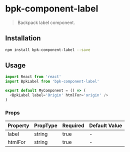 # bpk-component-label

> Backpack label component.

## Installation

```sh
npm install bpk-component-label --save
```

## Usage

```js
import React from 'react'
import BpkLabel from 'bpk-component-label'

export default MyComponent = () => (
  <BpkLabel label='Origin' htmlFor='origin' />
)
```

### Props

| Property | PropType | Required | Default Value |
| -------- | -------- | -------- | ------------- |
| label    | string   | true     | -             |
| htmlFor  | string   | true     | -             |
